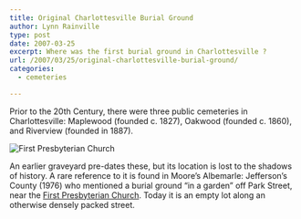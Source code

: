 ```yaml
---
title: Original Charlottesville Burial Ground
author: Lynn Rainville
type: post
date: 2007-03-25
excerpt: Where was the first burial ground in Charlottesville ?
url: /2007/03/25/original-charlottesville-burial-ground/
categories:
  - cemeteries

---
```


Prior to the 20th Century, there were three public cemeteries in
Charlottesville: Maplewood (founded c. 1827), Oakwood (founded c. 1860), and
Riverview (founded in 1887).

![First Presbyterian Church](/media/2007/03/graveyard_original.jpg)

An earlier graveyard pre-dates these, but its location is lost to the shadows of
history. A rare reference to it is found in Moore’s Albemarle: Jefferson’s
County (1976) who mentioned a burial ground “in a garden” off Park Street, near
the [First Presbyterian Church](http://www.fpchurch.com/). Today it is an empty
lot along an otherwise densely packed street.

